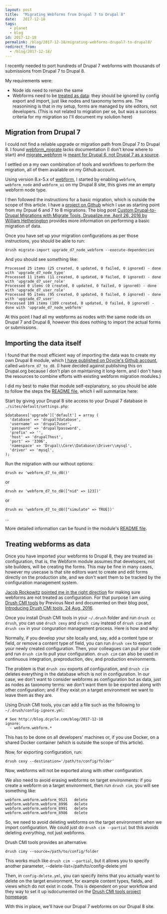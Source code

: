 ```yaml
---
layout: post
title:  "Migrating Webforms from Drupal 7 to Drupal 8"
date:   2017-12-18
tags:
  - planet
  - blog
id: 2017-12-18
permalink: /blog/2017-12-18/migrating-webforms-drupal7-to-drupal8/
redirect_from:
  - /blog/2017-12-18/
---
```


I recently needed to port hundreds of Drupal 7 webforms with thousands of submissions from Drupal 7 to Drupal 8.

My requirements were:

* Node ids need to remain the same
* Webforms need to be [treated as data](https://www.drupal.org/project/webform/issues/2931104): they should be ignored by config export and import, just like nodes and taxonomy terms are. The reasonining is that in my setup, forms are managed by site editors, not developers. (This is not related to migration per se, but was a success criteria for my migration so I'll document my solution here)

Migration from Drupal 7
-----

I could not find a reliable upgrade or migration path from Drupal 7 to Drupal 8. I found [webform_migrate](https://www.drupal.org/project/webform_migrate) lacks documentation (I don't know where to start) and [migrate_webform](https://www.drupal.org/project/migrate_webform) is [meant for Drupal 6, not Drupal 7 as a source](https://www.drupal.org/project/migrate_webform/issues/2279477).

I settled on a my own combination of tools and workflows to perform the migration, all of them available on my Github account.

Using version 8.x-5.x of [webform](https://www.drupal.org/project/webform), I started by enabling `webform`, `webform_node` and `webform_ui` on my Drupal 8 site, this gives me an empty webform node type.

I then followed the instructions for a basic migration, which is outside the scope of this article. I have a [project on Github](https://github.com/dcycle/d6_to_d8_migration_example/tree/7) which I use as starting point from my Drpual 6 and 7 to 8 migrations. The blog post [Custom Drupal-to-Drupal Migrations with Migrate Tools, Drupalize.me, April 26, 2016 by William Hetherington](https://drupalize.me/blog/201604/custom-drupal-drupal-migrations-migrate-tools) provides more information on performing a basic migration of data.

Once you have set up your migration configurations as per those instructions, you should be able to run:

    drush migrate-import upgrade_d7_node_webform --execute-dependencies

And you should see something like:

    Processed 25 items (25 created, 0 updated, 0 failed, 0 ignored) - done with 'upgrade_d7_node_type'
    Processed 11 items (11 created, 0 updated, 0 failed, 0 ignored) - done with 'upgrade_d7_user_role'
    Processed 0 items (0 created, 0 updated, 0 failed, 0 ignored) - done with 'upgrade_d7_user_role'
    Processed 95 items (95 created, 0 updated, 0 failed, 0 ignored) - done with 'upgrade_d7_user'
    Processed 109 items (109 created, 0 updated, 0 failed, 0 ignored) - done with 'upgrade_d7_node_webform'

At this point I had all my webforms as nodes with the same node ids on Drupal 7 and Drupal 8, however this does nothing to import the actual forms or submissions.

Importing the data itself
-----

I found that the most efficient way of importing the data was to create my own Drupal 8 module, which [I have published on Dcycle's Github account](https://github.com/dcycle/webform_d7_to_d8), called `webform_d7_to_d8`. (I have decided against publishing this on Drupal.org because I don't plan on maintaining it long-term, and I don't have the resources to combine efforts with existing webform migration modules.)

I did my best to make that module self-explanatory, so you should be able to follow the steps the [README file](https://github.com/dcycle/webform_d7_to_d8), which I will summarize here:

Start by giving your Drupal 8 site access to your Drupal 7 database in `./sites/default/settings.php`:

    $databases['upgrade']['default'] = array (
      'database' => 'drupal7database',
      'username' => 'drupal7user',
      'password' => 'drupal7password',
      'prefix' => '',
      'host' => 'drupal7host',
      'port' => '3306',
      'namespace' => 'Drupal\\Core\\Database\\Driver\\mysql',
      'driver' => 'mysql',
    );

Run the migration with our without options:

    drush ev 'webform_d7_to_d8()'

or

    drush ev 'webform_d7_to_d8(["nid" => 123])'

or

    drush ev 'webform_d7_to_d8(["simulate" => TRUE])'

...

More detailed information can be found in the module's [README file](https://github.com/dcycle/webform_d7_to_d8).

Treating webforms as data
-----

Once you have imported your webforms to Drupal 8, they are treated as configuration, that is, the Webform module assumes that developers, not site builders, will be creating the forms. This may be fine in many cases, however my usecase is that site editors want to create and edit forms directly on the production site, and we don't want them to be tracked by the configuration management system.

[Jacob Rockowitz](https://www.drupal.org/u/jrockowitz) [pointed me in the right direction](https://www.drupal.org/project/webform/issues/2931104) for making sure webforms are not treated as configuration. For that purpose I am using [Drush CMI tools](https://github.com/previousnext/drush_cmi_tools) by Previous Next and documented on their blog post, [Introducing Drush CMI tools, 24 Aug. 2016](https://www.previousnext.com.au/blog/introducing-drush-cmi-tools).

Once you install Drush CMI tools in your `~/.drush` folder and run `drush cc drush`, you can use `druch cexy` and `druch cimy` instead of `drush cim` and `drush cex` in your conguration management process. Here is how and why:

Normally, if you develop your site locally and, say, add a content type or field, or remove a content type of field, you can run `drush cex` to export your newly created configuration. Then, your colleagues can pull your code and run `drush cim` to pull your configuration. `drush cim` can also be used in continuous integration, preproduction, dev, and production environments.

The problem is that `drush cex` exports _all_ configuration, and `drush cim` deletes everything in the database which is not in configuration. In our case, we don't want to consider webforms as configuration but as data, just as nodes as taxonomy terms: we don't want them to be exported along with other configuration; and if they exist on a target environment we want to leave them as they are.

Using Drush CMI tools, you can add a file such as the following to `~/.drush/config-ignore.yml`:

    # See http://blog.dcycle.com/blog/2017-12-18
    ignore:
      - webform.webform.*

This has to be done on all developers' machines or, if you use Docker, on a shared Docker container (which is outside the scope of this article).

Now, for exporting configuration, run:

    drush cexy --destination='/path/to/config/folder'

Now, webforms will not be exported along with other configuration.

We also need to avoid erasing webforms on target environments: if you create a webform on a target environment, then run `drush cim`, you will see something like:

    webform.webform.webform_9521   delete
    webform.webform.webform_8996   delete
    webform.webform.webform_8991   delete
    webform.webform.webform_8986   delete

So, we need to avoid deleting webforms on the target environment when we import configuration. We could just do `drush cim --partial` but this avoids deleting _everything_, not just webforms.

Drush CMI tools provides an alternative:

    drush cimy --source=/path/to/config/folder

This works much like `drush cim --partial`, but it allows you to specify another parameter, --delete-list=/path/to/config-delete.yml

Then, in `config-delete.yml`, you can specify items that you actually want to delete on the target environment, for example content types, fields, and views which do not exist in code. This is dependent on your workflow and they way to set it up isdocumented on the [Drush CMI tools project homepage](https://github.com/previousnext/drush_cmi_tools).

With this in place, we'll have our Drupal 7 webforms on our Drupal 8 site.
